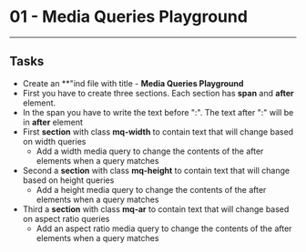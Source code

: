 # 01 - Media Queries Playground
------

## Tasks
* Create an **"ind   file with title - **Media Queries Playground**
* First you have to create three sections. Each section has **span** and **after** element.
* In the span you have to write the text before ":". The text after ":" will be in **after** element
* First **section** with class **mq-width** to contain text that will change based on width queries
    * Add a width media query to change the contents of the after elements when a query matches
* Second a **section** with class **mq-height** to contain text that will change based on height queries
    * Add a height media query to change the contents of the after elements when a query matches
* Third a **section** with class **mq-ar** to contain text that will change based on aspect ratio queries
    * Add an aspect ratio media query to change the contents of the after elements when a query matches
